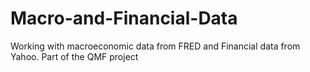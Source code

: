 # Macro-and-Financial-Data
Working with macroeconomic data from FRED and Financial data from Yahoo. Part of the QMF project
